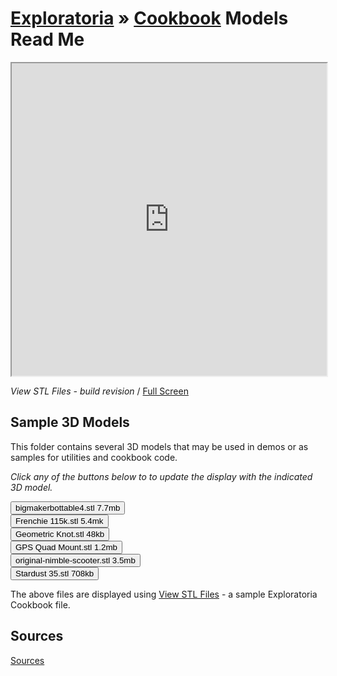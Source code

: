 [Exploratoria]( http://exploratoria.github.io ) &raquo; [Cookbook]( http://exploratoria.github.io/cookbook/ )
Models Read Me
===

<iframe id=view src="http://exploratoria.github.io/cookbook/viewers/view-stl-files/build/index.html" width=100% height=500px ></iframe>

_View STL Files - build revision_ / [Full Screen]( http://exploratoria.github.io/cookbook/viewers/view-stl-files/build/index.html )

## Sample 3D Models

This folder contains several 3D models that may be used in demos or as samples for utilities and cookbook code.

_Click any of the buttons below to to update the display with the indicated 3D model._

<button onclick="view.src='http://exploratoria.github.io/cookbook/viewers/view-stl-files/build/index.html#http://exploratoria.github.io/cookbook/models/bigmakerbottable4.stl'">bigmakerbottable4.stl 7.7mb</button>  
<button onclick="view.src='http://exploratoria.github.io/cookbook/viewers/view-stl-files/build/index.html#http://exploratoria.github.io/cookbook/models/Frenchie_115k.stl'">Frenchie 115k.stl 5.4mk</button>  
<button onclick="view.src='http://exploratoria.github.io/cookbook/viewers/view-stl-files/build/index.html#http://exploratoria.github.io/cookbook/models/Geometric_Knot.stl'">Geometric Knot.stl 48kb</button>   
<button onclick="view.src='http://exploratoria.github.io/cookbook/viewers/view-stl-files/build/index.html#http://exploratoria.github.io/cookbook/models/GPS_Quad_Mount.stl'">GPS Quad Mount.stl 1.2mb</button>  
<button onclick="view.src='http://exploratoria.github.io/cookbook/viewers/view-stl-files/build/index.html#http://exploratoria.github.io/cookbook/models/original-nimble-scooter.stl'">original-nimble-scooter.stl 3.5mb</button>  
<button onclick="view.src='http://exploratoria.github.io/cookbook/viewers/view-stl-files/build/index.html#http://exploratoria.github.io/cookbook/models/Stardust_35.stl'">Stardust 35.stl 708kb</button>  

The above files are displayed using [View STL Files]( http://exploratoria.github.io/cookbook/viewers/view-stl-files/ ) - a sample Exploratoria Cookbook file. 

## Sources

[Sources]( #sources.md )
